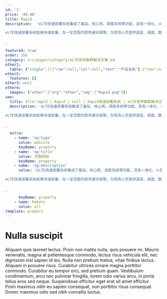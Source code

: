 ```yaml
---
id: '1'
price: '49.40'
title: Rapid
description:  'eLTE快速部署系统集成了基站、核心网、调度系统等功能，具有一体化、小型化的特点，特别适合紧急情况下需要快速部署的场景，比如网络瘫痪及大事件等情况。

eLTE快速部署系统能够快速部署，在一定范围内提供通讯保障，为现场人员提供语音、调度、数据传输、视频监控等业务，并支持微波和卫星等多种回传方式。


'
featured: true
order: 356
category: src/pages/category/eLTE宽带集群解决方案.md
other1: 
  table: {"single":[[{"row":null,"col":null,"text":"产品名称"},{"row":null,"col":null,"text":"Rapid快速部署系统"}],[{"row":null,"col":null,"text":"工作模式"},{"row":null,"col":null,"text":"LTE TDD "}],[{"row":null,"col":null,"text":"主机箱"},{"row":null,"col":null,"text":"必配 "}],[{"row":null,"col":null,"text":"射频箱"},{"row":null,"col":null,"text":"按频段选配"}],[{"row":null,"col":null,"text":"笔记本电脑"},{"row":null,"col":null,"text":"软件必配，硬件选配"}],[{"row":null,"col":null,"text":"电源箱"},{"row":null,"col":null,"text":"选配"}],[{"row":null,"col":null,"text":"天馈箱"},{"row":null,"col":null,"text":"根据场景选配 "}],[{"row":null,"col":null,"text":"车载部件"},{"row":null,"col":null,"text":"选配"}]]}
other2:
  features: []
other3: null
other4:
  images: {"other":{"org":"other","img":["Rapid.png"]}}
seo:
  title: elte-rapid | Rapid | null | Rapid快速部署系统 | eLTE宽带集群解决方案 | 企业无线
  description: 'eLTE快速部署系统集成了基站、核心网、调度系统等功能，具有一体化、小型化的特点，特别适合紧急情况下需要快速部署的场景，比如网络瘫痪及大事件等情况。

eLTE快速部署系统能够快速部署，在一定范围内提供通讯保障，为现场人员提供语音、调度、数据传输、视频监控等业务，并支持微波和卫星等多种回传方式。


'
  extra:
    - name: 'og:type'
      value: website
      keyName: property
    - name: 'og:title'
      value: 河南网田
      keyName: property
    - name: 'og:description'
      value: 'eLTE快速部署系统集成了基站、核心网、调度系统等功能，具有一体化、小型化的特点，特别适合紧急情况下需要快速部署的场景，比如网络瘫痪及大事件等情况。

eLTE快速部署系统能够快速部署，在一定范围内提供通讯保障，为现场人员提供语音、调度、数据传输、视频监控等业务，并支持微波和卫星等多种回传方式。


'
      keyName: property
    - name: Robots
      value: all
template: product
---
```


# Nulla suscipit

Aliquam quis laoreet lectus. Proin non mattis nulla, quis posuere mi. Mauris venenatis, magna at pellentesque commodo, lectus risus vehicula elit, nec dignissim nisl sapien id leo. Nulla non pretium metus, vitae finibus lectus. Aliquam in posuere risus. Curabitur ultrices ornare magna porttitor commodo. Curabitur eu tempor orci, sed pretium quam. Vestibulum condimentum, arcu nec pulvinar fringilla, lorem odio varius arcu, in porta tellus eros sed neque. Suspendisse efficitur eget erat sit amet efficitur. Proin maximus nibh eu sapien consequat, non porttitor risus consequat. Donec maximus odio sed nibh convallis luctus.